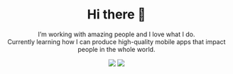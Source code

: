 <h1 align='center'>
  Hi there 👋
</h1>

<p align='center'>
  I’m working with amazing people and I love what I do.
  <br/>
  Currently learning how I can produce high-quality mobile apps that impact people in the whole world.
</p>
<!--
**nicolauatala/nicolauatala** is a ✨ _special_ ✨ repository because its `README.md` (this file) appears on your GitHub profile.
Here are some ideas to get you started:
- 🔭 I’m currently working on ...
- 🌱 I’m currently learning ...
- 👯 I’m looking to collaborate on ...
- 🤔 I’m looking for help with ...
- 💬 Ask me about ...
- 📫 How to reach me: ...
- 😄 Pronouns: ...
- ⚡ Fun fact: ...
-->
<p align='center'>
  <img src="https://github-readme-stats.vercel.app/api?username=nicolauatala&show_icons=true&include_all_commits=true&hide=issues&count_private=true&theme=dracula" />
  <img src="https://github-readme-stats.vercel.app/api/top-langs/?username=nicolauatala&hide=html&layout=compact&count_private=true&theme=dracula" />
</p>
